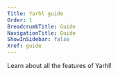 ```yaml
---
Title: Yarhl guide
Order: 1
BreadcrumbTitle: Guide
NavigationTitle: Guide
ShowInSidebar: false
Xref: guide
---
```


Learn about all the features of Yarhl!
